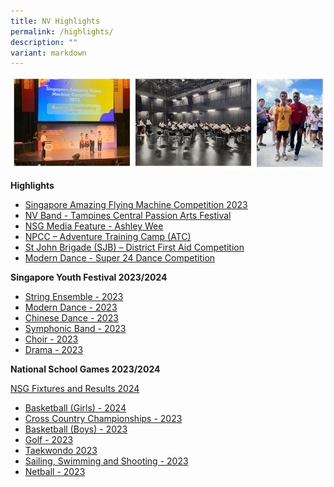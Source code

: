 ```yaml
---
title: NV Highlights
permalink: /highlights/
description: ""
variant: markdown
---
```

![](/images/highlightscollage.JPG)

**Highlights**
* [Singapore Amazing Flying Machine Competition 2023](safmc2023)
* [NV Band - Tampines Central Passion Arts Festival](tcpaf)
* [NSG Media Feature - Ashley Wee](nsgmediafeature)
* [NPCC – Adventure Training Camp (ATC)  ](npccatc)
* [St John Brigade (SJB) – District First Aid Competition ](sjbfirstaid2023)
* [Modern Dance - Super 24 Dance Competition](super24dancecomp)

 **Singapore Youth Festival 2023/2024** 
 
* [String Ensemble - 2023](syf2023strings)
* [Modern Dance - 2023](moderndancesyf2023)
* [Chinese Dance - 2023](chinesedancesyf2023)
* [Symphonic Band - 2023](syf2023symphonicband)
* [Choir - 2023](syf2023choir)
* [Drama - 2023](syf2023drama)

**National School Games 2023/2024** 

[NSG Fixtures and Results 2024](https://www.northvistasec.moe.edu.sg/announcement/news/nationalschoolgames2023/) 

* [Basketball (Girls) - 2024](nsgbasketballgirls)
* [Cross Country Championships - 2023](crosscountry)
* [Basketball (Boys) - 2023](nsgbasketballboys)
* [Golf - 2023](nsggolf2023)
* [Taekwondo 2023](nsg2023taekwondo)
* [Sailing, Swimming and Shooting - 2023](nsgsailingswimmingshooting)
* [Netball - 2023](nsg2023netball)
